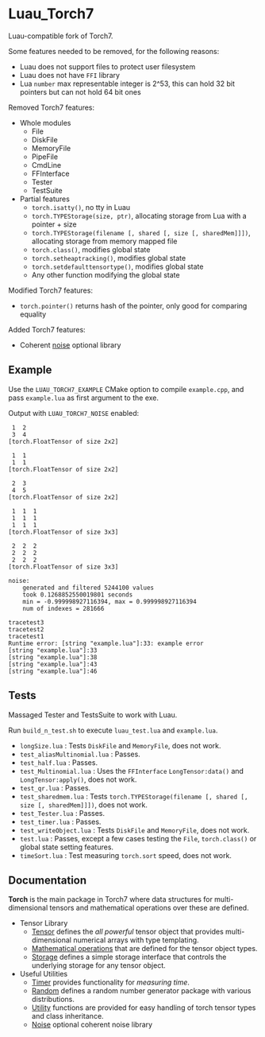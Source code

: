 # Luau_Torch7

Luau-compatible fork of Torch7.

Some features needed to be removed, for the following reasons:
 - Luau does not support files to protect user filesystem
 - Luau does not have `FFI` library
 - Lua `number` max representable integer is 2^53, this can hold 32 bit pointers but can not hold 64 bit ones

Removed Torch7 features:
 - Whole modules
   - File
   - DiskFile
   - MemoryFile
   - PipeFile
   - CmdLine
   - FFInterface
   - Tester
   - TestSuite
 - Partial features
   - `torch.isatty()`, no tty in Luau
   - `torch.TYPEStorage(size, ptr)`, allocating storage from Lua with a pointer + size
   - `torch.TYPEStorage(filename [, shared [, size [, sharedMem]]])`, allocating storage from memory mapped file
   - `torch.class()`, modifies global state
   - `torch.setheaptracking()`, modifies global state
   - `torch.setdefaulttensortype()`, modifies global state
   - Any other function modifying the global state

Modified Torch7 features:
 - `torch.pointer()` returns hash of the pointer, only good for comparing equality

Added Torch7 features:
 - Coherent [noise](torch7_noise/noise.md) optional library

## Example

Use the `LUAU_TORCH7_EXAMPLE` CMake option to compile `example.cpp`, and pass `example.lua` as first argument to the exe.

Output with `LUAU_TORCH7_NOISE` enabled:
```
 1  2
 3  4
[torch.FloatTensor of size 2x2]

 1  1
 1  1
[torch.FloatTensor of size 2x2]

 2  3
 4  5
[torch.FloatTensor of size 2x2]

 1  1  1
 1  1  1
 1  1  1
[torch.FloatTensor of size 3x3]

 2  2  2
 2  2  2
 2  2  2
[torch.FloatTensor of size 3x3]

noise:
    generated and filtered 5244100 values
    took 0.1268852550019801 seconds
    min = -0.999998927116394, max = 0.999998927116394
    num of indexes = 281666

tracetest3
tracetest2
tracetest1
Runtime error: [string "example.lua"]:33: example error
[string "example.lua"]:33
[string "example.lua"]:38
[string "example.lua"]:43
[string "example.lua"]:46
```

## Tests

Massaged Tester and TestsSuite to work with Luau. 

Run `build_n_test.sh` to execute `luau_test.lua` and `example.lua`.

 - `longSize.lua` : Tests `DiskFile` and `MemoryFile`, does not work.
 - `test_aliasMultinomial.lua` : Passes.
 - `test_half.lua` : Passes.
 - `test_Multinomial.lua` : Uses the `FFInterface` `LongTensor:data()` and `LongTensor:apply()`, does not work.
 - `test_qr.lua` : Passes.
 - `test_sharedmem.lua` : Tests `torch.TYPEStorage(filename [, shared [, size [, sharedMem]]])`, does not work.
 - `test_Tester.lua` : Passes.
 - `test_timer.lua` : Passes.
 - `test_writeObject.lua` : Tests `DiskFile` and `MemoryFile`, does not work.
 - `test.lua` : Passes, except a few cases testing the `File`, `torch.class()` or global state setting features.
 - `timeSort.lua` : Test measuring `torch.sort` speed, does not work.

## Documentation

__Torch__ is the main package in Torch7 where data
structures for multi-dimensional tensors and mathematical operations
over these are defined.

 - Tensor Library
   - [Tensor](torch7/doc/tensor.md) defines the _all powerful_ tensor object that provides multi-dimensional numerical arrays with type templating.
   - [Mathematical operations](torch7/doc/maths.md) that are defined for the tensor object types.
   - [Storage](torch7/doc/storage.md) defines a simple storage interface that controls the underlying storage for any tensor object.
 - Useful Utilities
   - [Timer](torch7/doc/timer.md) provides functionality for _measuring time_.
   - [Random](torch7/doc/random.md) defines a random number generator package with various distributions.
   - [Utility](torch7/doc/utility.md) functions are provided for easy handling of torch tensor types and class inheritance.
   - [Noise](torch7_noise/noise.md) optional coherent noise library

